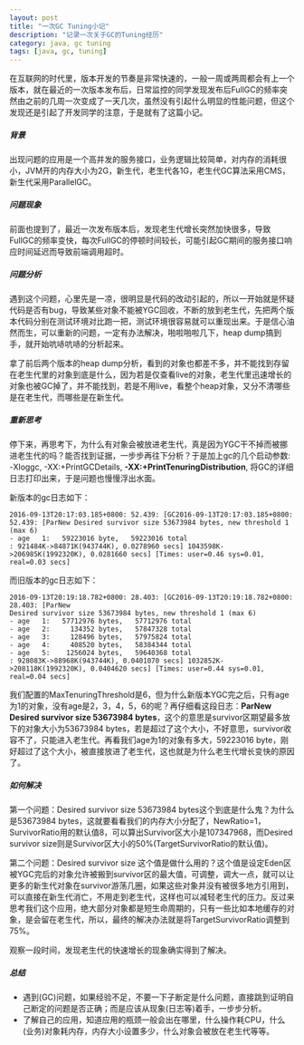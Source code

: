 ```yaml
---
layout: post
title: "一次GC Tuning小记"
description: "记录一次关于GC的Tuning经历"
category: java, gc tuning
tags: [java, gc, tuning]
---
```


在互联网的时代里，版本开发的节奏是非常快速的，一般一周或两周都会有上一个版本，就在最近的一次版本发布后，日常监控的同学发现发布后FullGC的频率突然由之前的几周一次变成了一天几次，虽然没有引起什么明显的性能问题，但这个发现还是引起了开发同学的注意，于是就有了这篇小记。

##### 背景
出现问题的应用是一个高并发的服务接口，业务逻辑比较简单，对内存的消耗很小，JVM开的内存大小为2G，新生代，老生代各1G，老生代GC算法采用CMS，新生代采用ParallelGC。

##### 问题现象
前面也提到了，最近一次发布版本后，发现老生代增长突然加快很多，导致FullGC的频率变快，每次FullGC的停顿时间较长，可能引起GC期间的服务接口响应时间延迟而导致前端调用超时。

##### 问题分析
遇到这个问题，心里先是一凉，很明显是代码的改动引起的，所以一开始就是怀疑代码是否有bug，导致某些对象不能被YGC回收，不断的放到老生代，先把两个版本代码分别在测试环境对比跑一把，测试环境很容易就可以重现出来。于是信心油然而生，可以重新的问题，一定有办法解决，啪啦啪啦几下，heap dump搞到手，就开始吭哧吭哧的分析起来。

拿了前后两个版本的heap dump分析，看到的对象也都差不多，并不能找到存留在老生代里的对象到底是什么，因为若是仅查看live的对象，老生代里迅速增长的对象也被GC掉了，并不能找到，若是不用live，看整个heap对象，又分不清哪些是在老生代，而哪些是在新生代。

##### 重新思考
停下来，再思考下，为什么有对象会被放进老生代，真是因为YGC干不掉而被挪进老生代的吗？能否找到证据，一步步再往下分析？于是加上gc的几个启动参数: -Xloggc, -XX:+PrintGCDetails, **-XX:+PrintTenuringDistribution**, 将GC的详细日志打印出来，于是问题也慢慢浮出水面。

新版本的gc日志如下：

```
2016-09-13T20:17:03.185+0800: 52.439: [GC2016-09-13T20:17:03.185+0800: 52.439: [ParNew Desired survivor size 53673984 bytes, new threshold 1 (max 6)
- age   1:   59223016 byte,   59223016 total
: 921484K->84871K(943744K), 0.0278960 secs] 1043598K->206985K(1992320K), 0.0281660 secs] [Times: user=0.46 sys=0.01, real=0.03 secs] 
```

而旧版本的gc日志如下：

```
2016-09-13T20:19:18.782+0800: 28.403: [GC2016-09-13T20:19:18.782+0800: 28.403: [ParNew
Desired survivor size 53673984 bytes, new threshold 1 (max 6)
- age   1:   57712976 bytes,   57712976 total
- age   2:     134352 bytes,   57847328 total
- age   3:     128496 bytes,   57975824 total
- age   4:     408520 bytes,   58384344 total
- age   5:    1256024 bytes,   59640368 total
: 928083K->88968K(943744K), 0.0401070 secs] 1032852K->208118K(1992320K), 0.0404620 secs] [Times: user=0.44 sys=0.01, real=0.04 secs] 
```

我们配置的MaxTenuringThreshold是6，但为什么新版本YGC完之后，只有age为1的对象，没有age是2，3，4，5，6的呢？再仔细看这段日志：**ParNew Desired survivor size 53673984 bytes**，这个的意思是survivor区期望最多放下的对象大小为53673984 bytes，若是超过了这个大小，不好意思，survivor收容不了，只能进入老生代。再看我们age为1的对象有多大，59223016 byte，刚好超过了这个大小，被直接放进了老生代，这也就是为什么老生代增长变快的原因了。

##### 如何解决
第一个问题：Desired survivor size 53673984 bytes这个到底是什么鬼？为什么是53673984 bytes，这就要看看我们的内存大小分配了，NewRatio=1，SurvivorRatio用的默认值8，可以算出Survivor区大小是107347968，而Desired survivor size则是Survivor区大小的50%(TargetSurvivorRatio的默认值)。

第二个问题：Desired survivor size 这个值是做什么用的？这个值是设定Eden区被YGC完后的对象允许被搬到survivor区的最大值，可调整，调大一点，就可以让更多的新生代对象在survivor游荡几圈，如果这些对象并没有被很多地方引用到，可以直接在新生代消亡，不用走到老生代，这样也可以减轻老生代的压力。反过来思考我们这个应用，绝大部分对象都是短生命周期的，只有一些比如本地缓存的对象，是会留在老生代，所以，最终的解决办法就是将TargetSurvivorRatio调整到75%。

观察一段时间，发现老生代的快速增长的现象确实得到了解决。

##### 总结
* 遇到(GC)问题，如果经验不足，不要一下子断定是什么问题，直接跳到证明自己断定的问题是否正确；而是应该从现象(日志等)着手，一步步分析。
* 了解自己的应用，知道应用的瓶颈一般会出在哪里，什么操作耗CPU，什么(业务)对象耗内存，内存大小设置多少，什么对象会被放在老生代等等。









